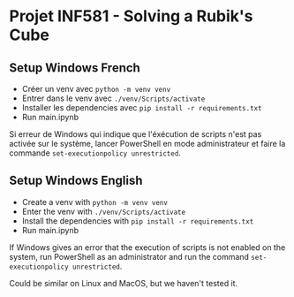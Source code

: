 # Projet INF581 - Solving a Rubik's Cube

## Setup Windows French
- Créer un venv avec `python -m venv venv`
- Entrer dans le venv avec `./venv/Scripts/activate`
- Installer les dependencies avec `pip install -r requirements.txt`
- Run main.ipynb

Si erreur de Windows qui indique que l'éxécution de scripts n'est pas activée sur le système, lancer PowerShell en mode administrateur et faire la commande `set-executionpolicy unrestricted`.


## Setup Windows English
- Create a venv with `python -m venv venv`
- Enter the venv with `./venv/Scripts/activate`
- Install the dependencies with `pip install -r requirements.txt`
- Run main.ipynb

If Windows gives an error that the execution of scripts is not enabled on the system, run PowerShell as an administrator and run the command `set-executionpolicy unrestricted`.

Could be similar on Linux and MacOS, but we haven't tested it.